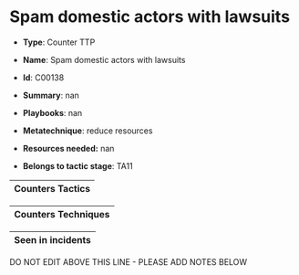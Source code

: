 # Spam domestic actors with lawsuits

* **Type**: Counter TTP

* **Name**: Spam domestic actors with lawsuits

* **Id**: C00138

* **Summary**: nan

* **Playbooks**: nan

* **Metatechnique**: reduce resources

* **Resources needed:** nan

* **Belongs to tactic stage**: TA11


| Counters Tactics |
| ---------------- |



| Counters Techniques |
| ------------------- |



| Seen in incidents |
| ----------------- |

DO NOT EDIT ABOVE THIS LINE - PLEASE ADD NOTES BELOW